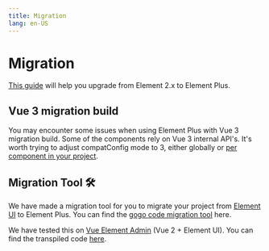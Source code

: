 ```yaml
---
title: Migration
lang: en-US
---
```


# Migration

[This guide](https://github.com/element-plus/element-plus/discussions/5658) will help you upgrade from Element 2.x to Element Plus.

## Vue 3 migration build

You may encounter some issues when using Element Plus with Vue 3 migration build. Some of the components rely on Vue 3 internal API's. It's worth trying to adjust compatConfig mode to 3, either globally or [per component in your project](https://v3-migration.vuejs.org/migration-build.html).

## Migration Tool :hammer_and_wrench:

We have made a migration tool for you to migrate your project from [Element UI](https://element.eleme.io) to Element Plus.
You can find the [gogo code migration tool](https://github.com/thx/gogocode/tree/main/packages/gogocode-plugin-element) here.

We have tested this on [Vue Element Admin](https://github.com/PanJiaChen/vue-element-admin) (Vue 2 + Element UI). You can find the transpiled code [here](https://github.com/gogocodeio/vue-element-admin).

<style scoped>
  details {
    margin-top: 8px;
  }
</style>
